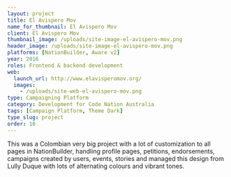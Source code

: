 ```yaml
---
layout: project
title: El Avispero Mov
name_for_thumbnail: El Avispero Mov
client: El Avispero Mov
thumbnail_image: /uploads/site-image-el-avispero-mov.png
header_image: /uploads/site-image-el-avispero-mov.png
platforms: [NationBuilder, Aware v2]
year: 2016
roles: Frontend & backend development
web:
  launch_url: http://www.elavisperomov.org/
  images:
    - /uploads/site-web-el-avispero-mov.png
type: Campaigning Platform
category: Development for Code Nation Australia
tags: [Campaign Platform, Theme Dark]
type_slug: project
order: 10
---
```


This was a Colombian very big project with a lot of customization to all pages in NationBuilder, handling profile pages, petitions, endorsements, campaigns created by users, events, stories and managed this design from Lully Duque with lots of alternating colours and vibrant tones.